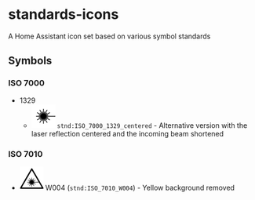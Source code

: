 # standards-icons

A Home Assistant icon set based on various symbol standards

## Symbols

### ISO 7000

* 1329
  * ![](svg/ISO_7000_1329_centered.svg) `stnd:ISO_7000_1329_centered` - Alternative version with the laser reflection centered and the incoming beam shortened

### ISO 7010

* ![](svg/ISO_7010-W004.svg) W004 (`stnd:ISO_7010_W004`) - Yellow background removed
